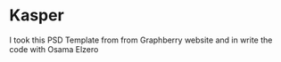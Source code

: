 # Kasper
I took this PSD  Template from from Graphberry website and in write the code with Osama Elzero
